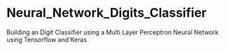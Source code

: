 # Neural_Network_Digits_Classifier
Building an Digit Classifier using a Multi Layer Perceptron  Neural Network using Tensorflow and Keras
